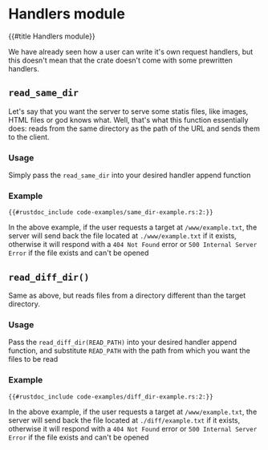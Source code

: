 # Handlers module

{{#title Handlers module}}

We have already seen how a user can write it's own request handlers, but this doesn't mean that the crate doesn't come with some prewritten handlers.

## `read_same_dir`

Let's say that you want the server to serve some statis files, like images, HTML files or god knows what. Well, that's what this function essentially does: reads from the same directory as the path of the URL and sends them to the client.

### Usage

Simply pass the `read_same_dir` into your desired handler append function

### Example

```rust, no_run
{{#rustdoc_include code-examples/same_dir-example.rs:2:}}
```

In the above example, if the user requests a target at `/www/example.txt`, the server will send back the file located at `./www/example.txt` if it exists, otherwise it will respond with a `404 Not Found` error or `500 Internal Server Error` if the file exists and can't be opened

## `read_diff_dir()`

Same as above, but reads files from a directory different than the target directory.

### Usage

Pass the `read_diff_dir(READ_PATH)` into your desired handler append function, and substitute `READ_PATH` with the path from which you want the files to be read

### Example

```rust, no_run
{{#rustdoc_include code-examples/diff_dir-example.rs:2:}}
```

In the above example, if the user requests a target at `/www/example.txt`, the server will send back the file located at `./diff/example.txt` if it exists, otherwise it will respond with a `404 Not Found` error or `500 Internal Server Error` if the file exists and can't be opened
